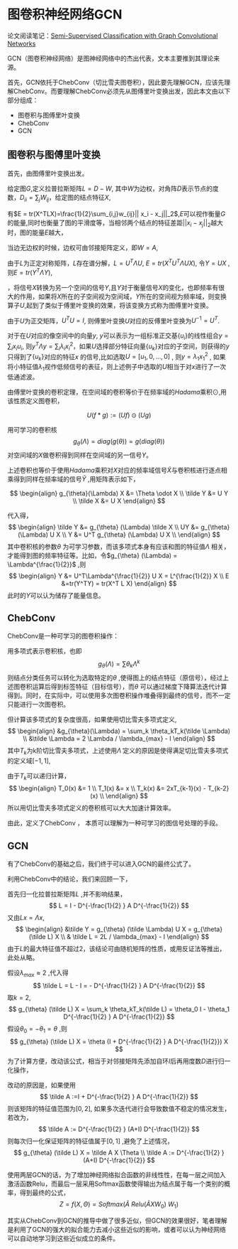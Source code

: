 # 图卷积神经网络GCN

论文阅读笔记：[Semi-Supervised Classification with Graph Convolutional Networks](https://arxiv.org/abs/1609.02907v4)

GCN（图卷积神经网络）是图神经网络中的杰出代表，文本主要推到其理论来源。



首先，GCN依托于ChebConv（切比雪夫图卷积），因此要先理解GCN，应该先理解ChebConv。而要理解ChebConv必须先从图傅里叶变换出发，因此本文由以下部分组成：

* 图卷积与图傅里叶变换
* ChebConv
* GCN



## 图卷积与图傅里叶变换

首先，由图傅里叶变换出发。



给定图$G$,定义拉普拉斯矩阵$L=D-W$, 其中$W$为边权，对角阵$D$表示节点的度数，$D_{ii}=\sum_j W_{ij}$，给定图的结点特征$X$,

有$E = tr(X^TLX)=\frac{1}{2}\sum_{i,j}w_{ij}|| x_i - x_j||_2$,$E$可以视作衡量$G$的能量,同时也衡量了图的平滑度等，当相邻两个结点的特征差距$||x_i-x_j||_2$越大时，图的能量$E$越大，

当边无边权的时候，边权可由邻接矩阵定义，即$W=A$,

由于$L$为正定对称矩阵，$L$存在谱分解，$L=U^T \Lambda U$, $E=tr(X^T U^T \Lambda U X)$, 令$Y = UX$ ,则$E=tr(Y^T \Lambda Y)$, 

 ，将信号$X$转换为另一个空间的信号$Y$,且$Y$对于衡量信号$X$的变化，也即频率有很大的作用，如果将$X$所在的子空间视为空间域，$Y$所在的空间视为频率域，则变换算子$U$,起到了类似于傅里叶变换的效果，将该变换方式称为图傅里叶变换。

由于$U$为正交矩阵，$U^TU=I$, 则傅里叶变换$U$对应的反傅里叶变换为$U^{-1}=U^T$.

对于在$U$对应的像空间中的向量$y$, $y$可以表示为一组标准正交基$\{u_i\}$的线性组合$y = \sum_i x_i u_i$, 则$y^T \Lambda y = \sum_i \lambda_i x_i^2$，如果$U$选择部分特征向量$\{u_k\}$对应的子空间，则获得的$y$只得到了$\{u_k\}$对应的特征$x$ 的信号,比如选取$U = [u_1,0,...,0]$ , 则$y = \lambda_1 x_1^2$ , 如果将小特征值$\lambda_1$视作低频信号的表征，则上述例子中选取的$U$相当于对$x$进行了一次低通滤波。



由傅里叶变换的卷积定理，在空间域的卷积等价于在频率域的$Hadama$乘积$\odot$,用该性质定义图卷积，


$$
U(f *g) := (Uf) \odot (Ug)
$$


用可学习的卷积核
$$
g_{\theta} (\Lambda)=diag(g(\theta)) = g(diag(\theta))
$$
对空间域的$X$做卷积得到同样在空间域的另一信号$Y$。

上述卷积也等价于使用$Hadama$乘积对$X$对应的频率域信号$\tilde X$与卷积核进行逐点相乘得到同样在频率域的信号$\tilde Y$ ,用矩阵表示如下，


$$
\begin{align}
g_{\theta}(\Lambda) X &=  \Theta \odot X \\
\tilde Y &= U Y \\
\tilde X &= U X
\end{align}
$$


代入得，
$$
\begin{align}
\tilde Y &= g_{\theta} (\Lambda) \tilde X \\
UY &= g_{\theta} (\Lambda) U X \\
Y &= U^T g_{\theta} (\Lambda) U X \\
\end{align}
$$
其中卷积核的参数$\theta$ 为可学习参数，而该多项式本身有应该和图的特征值$\Lambda$ 相关，才能得到图的频率特征等。比如，令$g_{\theta} (\Lambda) = \Lambda^{\frac{1}{2}}$ ,则 
$$
\begin{align}
Y &= U^T\Lambda^{\frac{1}{2}} U X = L^{\frac{1}{2}} X \\
E &=tr(Y^TY) = tr(X^T L X)
\end{align}
$$
此时的$Y$可以认为储存了能量信息。



## ChebConv

ChebConv是一种可学习的图卷积操作：



用多项式表示卷积核，也即
$$
g_{\theta} (\Lambda) = \sum \theta_k \Lambda^k
$$
则结点分类任务可以转化为选取特定的$\theta$ ,使得图上的结点特征（原信号），经过上述图卷积运算后得到标签特征（目标信号），而$\theta$ 可以通过梯度下降算法迭代计算得到。同时，在实际中，可以使用多次图卷积操作堆叠得到最终的信号，而不一定只能进行一次图卷积。

但计算该多项式的复杂度很高，如果使用切比雪夫多项式定义,
$$
\begin{align}
&g_{\theta}(\Lambda) = \sum_k \theta_kT_k(\tilde \Lambda) \\
&\tilde \Lambda = 2 \Lambda / \lambda_{max} - I 
\end{align}
$$
其中$T_k$为k阶切比雪夫多项式，上述使用$\tilde \Lambda$ 定义的原因是使得满足切比雪夫多项式的定义域$[-1,1]$,

由于$T_k$可以递归计算，
$$
\begin{align}
T_0(x) &= 1 \\
T_1(x) &= x \\
T_k(x) &= 2xT_{k-1}(x) - T_{k-2}(x) \\
\end{align}
$$
所以用切比雪夫多项式定义的卷积核可以大大加速计算效率。

由此，定义了ChebConv  ， 本质可以理解为一种可学习的图信号处理的手段。



## GCN

有了ChebConv的基础之后，我们终于可以进入GCN的最终公式了。



利用ChebConv中的结论，我们来回顾一下，

首先归一化拉普拉斯矩阵$L$ ,并不影响结果，
$$
L = I - D^{-\frac{1}{2} } A D^{-\frac{1}{2}}
$$
又由$Lx = \Lambda x$,
$$
\begin{align}
&\tilde Y = g_{\theta} (\tilde \Lambda) U X  = g_{\theta} (\tilde L) X \\
& \tilde L = 2L / \lambda_{max} - I
\end{align}
$$
由于$L$的最大特征值不超过2，该结论可由随机矩阵的性质，或用反证法等推出，此处从略。

假设$\lambda_{max} \approx 2$ ,代入得
$$
\tilde L = L - I = - D^{-\frac{1}{2} } A D^{-\frac{1}{2}}
$$
取$k=2$,
$$
g_{\theta} (\tilde L) X = \sum_k \theta_kT_k(\tilde L) = \theta_0 I - \theta_1 D^{-\frac{1}{2} } A D^{-\frac{1}{2}}
$$
假设$\theta_0 = -\theta_1 =\theta$ ,则
$$
g_{\theta} (\tilde L) X =  \theta (I + D^{-\frac{1}{2} } A D^{-\frac{1}{2}}) X
$$
为了计算方便，改动该公式，相当于对邻接矩阵先添加自环$I$后再用度数$D$进行归一化操作，

改动的原因是，如果使用
$$
\tilde A :=I + D^{-\frac{1}{2} } A D^{-\frac{1}{2}}
$$
则该矩阵的特征值范围为$[0,2]$, 如果多次迭代进行会导致数值不稳定的情况发生，若改为，
$$
\tilde A := D^{-\frac{1}{2} } (A+I) D^{-\frac{1}{2}}
$$
则每次归一化保证矩阵的特征值属于$[0,1]$ ,避免了上述情况，
$$
g_{\theta} (\tilde L) X =   \tilde A  X \Theta  \\
\tilde A := D^{-\frac{1}{2} } (A+I) D^{-\frac{1}{2}}
$$

使用两层GCN的话，为了增加神经网络拟合函数的非线性性，在每一层之间加入激活函数Relu，而最后一层采用Softmax函数使得输出为结点属于每一个类别的概率，得到最终的公式，
$$
Z = f(X,\Theta) = Softmax(\tilde A \ Relu(\tilde A XW_0) \ W_1) 
$$


其实从ChebConv到GCN的推导中做了很多近似，但GCN的效果很好，笔者理解是利用了GCN的强大的拟合能力去减小这些近似的影响，或者可以认为神经网络可以自动地学习到这些近似成立的条件。



